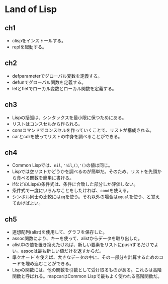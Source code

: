# Land of Lisp

## ch1

- clispをインストールする。
- replを起動する。

## ch2

- defparameterでグローバル変数を定義する。
- defunでグローバル関数を定義する。
- letとfletでローカル変数とローカル関数を定義する。

## ch3

- Lispの括弧は、シンタックスを最小限に保つためにある。
- リストはコンスセルから作られる。
- consコマンドでコンスセルを作っていくことで、リストが構成される。
- carとcdrを使ってリストの中身を調べることができる。

## ch4

- Common Lispでは、`nil`, `'nil`,`()`,`'()`の値は同じ。
- Lispでは空リストかどうかを調べるのが簡単だ。そのため、リストを先頭から食べる関数を簡単に書ける。
- ifなどのLispの条件式は、条件に合致した部分しか評価しない。
- 条件式で一度にいろんなことをしたければ、`cond`を使える。
- シンボル同士の比較には`eq`を使う。それ以外の場合は`equal`を使う、と覚えておけばよい。

## ch5

- 連想配列(alist)を使用して、グラフを保存した。
- assoc関数により、キーを使って、alistからデータを取り出した。
- alist中の値を置き換えたければ、新しい要素をリストにpushするだけでよい。assocは最も新しい値だけを返すからだ。
- 準クオート`を使えば、大きなデータの中に、その一部分を計算するためのコードを埋め込むことができる。
- Lispの関数には、他の関数を引数として受け取るものがある。これらは高階関数と呼ばれる。mapcarはCommon Lispで最もよく使われる高階関数だ。
